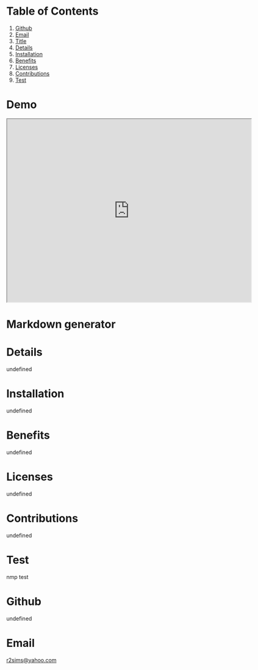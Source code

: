 # Table of Contents
  1. [Github](#Github)
  2. [Email](#Email)
  3. [Title](#Title)
  4. [Details](#Details)
  5. [Installation](#Installation)
  6. [Benefits](#Benefits)
  7. [Licenses](#Licenses)
  8. [Contributions](#Contributions)
  9. [Test](#Test)
  
  # Demo
<iframe src="https://drive.google.com/file/d/1XYEerdsle2oN96u4JsO_uelf7AFj2dsb/preview" width="640" height="480"></iframe>

  # Markdown generator
# Details
undefined
# Installation
undefined
# Benefits
undefined
# Licenses
undefined
# Contributions
undefined
# Test
nmp test
# Github
undefined
# Email
r2sims@yahoo.com
  